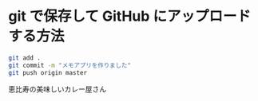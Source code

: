 # git で保存して GitHub にアップロードする方法

```bash
git add .
git commit -m "メモアプリを作りました"
git push origin master
```
恵比寿の美味しいカレー屋さん